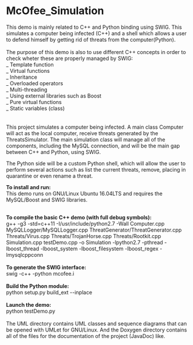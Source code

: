 # McOfee_Simulation
This demo is mainly related to C++ and Python binding using SWIG. This simulates a computer being infected (C++) and a shell which allows
a user to defend himself by getting rid of threats from the computer(Python).
<br/><br/>
The purpose of this demo is also to use different C++ concepts in order to check wheter these are properly managed by SWIG:<br/>
_ Template function<br/>
_ Virtual functions<br/>
_ Inheritance<br/>
_ Overloaded operators<br/>
_ Multi-threading<br/>
_ Using external libraries such as Boost<br/>
_ Pure virtual functions<br/>
_ Static variables (class)<br/>
<br/><br/>
This project simulates a computer being infected. A main class Computer will act as the local computer, receive threats generated by the ThreatsSimulator. The main simulation class will manage all of the components, including the MySQL connection, and will be the main gap between C++ and Python, using SWIG.

The Python side will be a custom Python shell, which will allow the user to perform several actions such as list the current threats, remove, placing in quarantine or even rename a threat.


<b>To install and run:</b><br/>
This demo runs on GNU/Linux Ubuntu 16.04LTS and requires the MySQL/Boost and SWIG libraries.<br/><br/>

<b>To compile the basic C++ demo (with full debug symbols):</b><br/>
g++ -g3 -std=c++11 -I/usr/include/python2.7 -Wall Computer.cpp MySQLLogger/MySQLLogger.cpp ThreatGenerator/ThreatGenerator.cpp Threats/Virus.cpp Threats/TrojanHorse.cpp Threats/Rootkit.cpp Simulation.cpp testDemo.cpp -o Simulation -lpython2.7 -pthread -lboost_thread -lboost_system -lboost_filesystem -lboost_regex -lmysqlcppconn
<br/><br/>
<b>To generate the SWIG interface:</b><br/>
swig -c++ -python mcofee.i
<br/><br/>
<b>Build the Python module:</b><br/>
python setup.py build_ext --inplace
<br/><br/>
<b>Launch the demo:</b><br/>
python testDemo.py
<br/><br/>
The UML directory contains UML classes and sequence diagrams that can be opened with UMLet for GNU/Linux.
And the Doxygen directory contains all of the files for the documentation of the project (JavaDoc) like.
